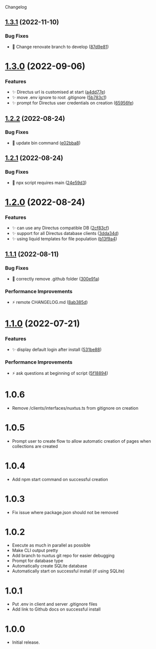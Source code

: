 Changelog

## [1.3.1](https://github.com/nuxtus/create-nuxtus/compare/v1.3.0...v1.3.1) (2022-11-10)


### Bug Fixes

* :rocket: Change renovate branch to develop ([87d9e81](https://github.com/nuxtus/create-nuxtus/commit/87d9e81f06fc693099df205206d5a5f47deb698c))

# [1.3.0](https://github.com/nuxtus/create-nuxtus/compare/v1.2.2...v1.3.0) (2022-09-06)


### Features

* :sparkles: Directus url is customised at start ([a4dd77e](https://github.com/nuxtus/create-nuxtus/commit/a4dd77eb8b95e57b97732d0c2d21ebde4a04574c))
* :sparkles: move .env ignore to root .gitignore ([5b783c1](https://github.com/nuxtus/create-nuxtus/commit/5b783c18c47fbf76425f23563f3acd7c94ee81f0))
* :sparkles: prompt for Directus user credentials on creation ([65956fe](https://github.com/nuxtus/create-nuxtus/commit/65956fea74b8347804554fdf52559aeec095ea9e))

## [1.2.2](https://github.com/nuxtus/create-nuxtus/compare/v1.2.1...v1.2.2) (2022-08-24)


### Bug Fixes

* :bug: update bin command ([e02bba8](https://github.com/nuxtus/create-nuxtus/commit/e02bba81ba4b0594dd19c4e265cd2875f2e53d5c))

## [1.2.1](https://github.com/nuxtus/create-nuxtus/compare/v1.2.0...v1.2.1) (2022-08-24)


### Bug Fixes

* :bug: npx script requires main ([24e59d3](https://github.com/nuxtus/create-nuxtus/commit/24e59d3b612a6216553b432a29b88acdf7a4a21d))

# [1.2.0](https://github.com/nuxtus/create-nuxtus/compare/v1.1.1...v1.2.0) (2022-08-24)


### Features

* :sparkles: can use any Directus compatible DB ([2cf83cf](https://github.com/nuxtus/create-nuxtus/commit/2cf83cff0bae259fbc5c4325804e1d120131864b))
* :sparkles: support for all Directus database clients ([3dda34d](https://github.com/nuxtus/create-nuxtus/commit/3dda34df242a173702d562cf7c5d63d62e99fade))
* :sparkles: using liquid templates for file population ([b13f9a4](https://github.com/nuxtus/create-nuxtus/commit/b13f9a40167c39701ce5ce6872db9e5977d1de39))

## [1.1.1](https://github.com/nuxtus/create-nuxtus/compare/v1.1.0...v1.1.1) (2022-08-11)


### Bug Fixes

* :bug: correctly remove .github folder ([300e91a](https://github.com/nuxtus/create-nuxtus/commit/300e91a44738af64ec012526501336638d0fb947))


### Performance Improvements

* :zap: remote CHANGELOG.md ([8ab385d](https://github.com/nuxtus/create-nuxtus/commit/8ab385d12adb78092c8c8da07eee3b6001d7160e))

# [1.1.0](https://github.com/nuxtus/create-nuxtus/compare/v1.0.6...v1.1.0) (2022-07-21)


### Features

* :sparkles: display default login after install ([531be88](https://github.com/nuxtus/create-nuxtus/commit/531be888f6e0ee21f5bac27199b4176efddb9946))


### Performance Improvements

* :zap: ask questions at beginning of script ([5f18894](https://github.com/nuxtus/create-nuxtus/commit/5f18894263f42375ffa4b03a550868b16e004eee))

# 1.0.6

- Remove /clients/interfaces/nuxtus.ts from gitignore on creation

# 1.0.5

- Prompt user to create flow to allow automatic creation of pages when collections are created

# 1.0.4

- Add npm start command on successful creation

# 1.0.3

- Fix issue where package.json should not be removed

# 1.0.2

- Execute as much in parallel as possible
- Make CLI output pretty
- Add branch to nuxtus git repo for easier debugging
- Prompt for database type
- Automatically create SQLite database
- Automatically start on successful install (if using SQLite)

# 1.0.1

- Put .env in client and server .gitignore files
- Add link to Github docs on successful install

# 1.0.0

- Initial release.
